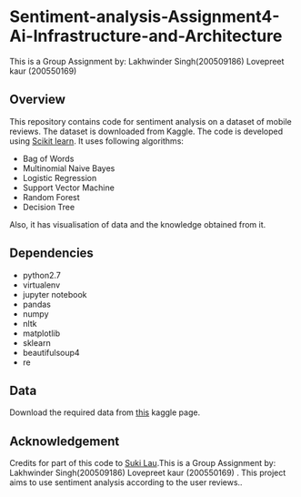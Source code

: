# Sentiment-analysis-Assignment4-Ai-Infrastructure-and-Architecture

This is a Group Assignment by:
Lakhwinder Singh(200509186)
Lovepreet kaur (200550169)

## Overview

This repository contains code for sentiment analysis on a dataset of mobile reviews. The dataset is downloaded from Kaggle. The code is developed using [Scikit learn](http://scikit-learn.org/stable/index.html).
It uses following algorithms: <br>
- Bag of Words
- Multinomial Naive Bayes
- Logistic Regression
- Support Vector Machine
- Random Forest
- Decision Tree

Also, it has visualisation of data and the knowledge obtained from it.

## Dependencies

- python2.7
- virtualenv
- jupyter notebook
- pandas
- numpy
- nltk
- matplotlib
- sklearn
- beautifulsoup4
- re

## Data

Download the required data from [this](https://www.kaggle.com/PromptCloudHQ/amazon-reviews-unlocked-mobile-phones/data) kaggle page.

## Acknowledgement

Credits for part of this code to [Suki Lau](https://github.com/sukilau).This is a Group Assignment by: Lakhwinder Singh(200509186) Lovepreet kaur (200550169) . This project aims to use sentiment analysis according to the user reviews..
